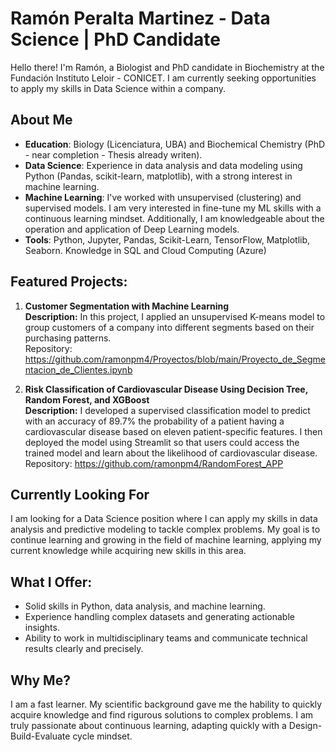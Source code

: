 # **Ramón Peralta Martinez - Data Science | PhD Candidate**

Hello there! I'm Ramón, a Biologist and PhD candidate in Biochemistry at the Fundación Instituto Leloir - CONICET. I am currently seeking opportunities to apply my skills in Data Science within a company.

## **About Me**

-  **Education**: Biology (Licenciatura, UBA) and Biochemical Chemistry (PhD - near completion - Thesis already writen).
-  **Data Science**: Experience in data analysis and data modeling using Python (Pandas, scikit-learn, matplotlib), with a strong interest in machine learning.
-  **Machine Learning**: I've worked with unsupervised (clustering) and supervised models. I am very interested in fine-tune my ML skills with a continuous learning mindset. Additionally, I am knowledgeable about the operation and application of Deep Learning models.
-  **Tools**: Python, Jupyter, Pandas, Scikit-Learn, TensorFlow, Matplotlib, Seaborn. Knowledge in SQL and Cloud Computing (Azure)


## **Featured Projects:**

1. **Customer Segmentation with Machine Learning**  
   **Description:** In this project, I applied an unsupervised K-means model to group customers of a company into different segments based on their purchasing patterns.  
   Repository: https://github.com/ramonpm4/Proyectos/blob/main/Proyecto_de_Segmentacion_de_Clientes.ipynb

2. **Risk Classification of Cardiovascular Disease Using Decision Tree, Random Forest, and XGBoost**  
   **Description:** I developed a supervised classification model to predict with an accuracy of 89.7% the probability of a patient having a cardiovascular disease based on eleven patient-specific features. I then deployed the model using Streamlit so that users could access the trained model and learn about the likelihood of cardiovascular disease.
   Repository: https://github.com/ramonpm4/RandomForest_APP

## **Currently Looking For**

I am looking for a Data Science position where I can apply my skills in data analysis and predictive modeling to tackle complex problems. My goal is to continue learning and growing in the field of machine learning, applying my current knowledge while acquiring new skills in this area.

## **What I Offer:**
- Solid skills in Python, data analysis, and machine learning.
- Experience handling complex datasets and generating actionable insights.
- Ability to work in multidisciplinary teams and communicate technical results clearly and precisely.

## **Why Me?**
I am a fast learner. My scientific background gave me the hability to quickly acquire knowledge and find rigurous solutions to complex problems. I am truly passionate about continuous learning, adapting quickly with a Design-Build-Evaluate cycle mindset.




